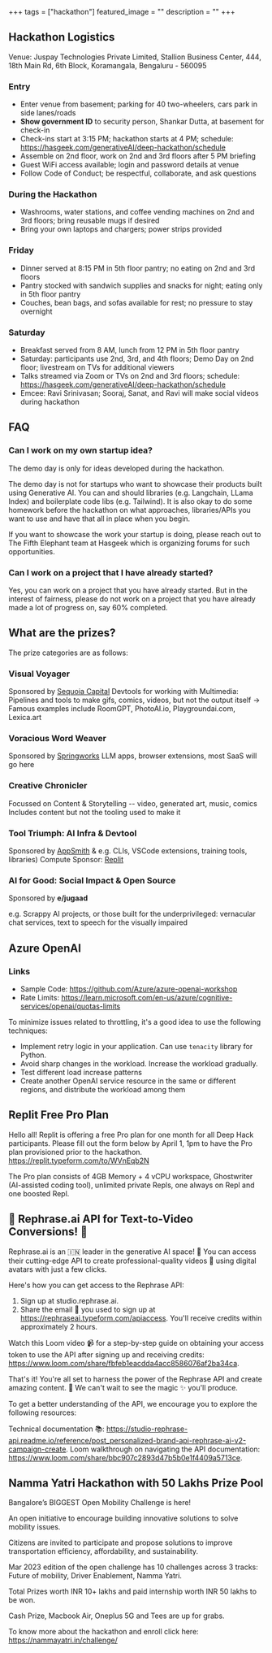 +++
tags = ["hackathon"]
featured_image = ""
description = ""
+++

## Hackathon Logistics

Venue: Juspay Technologies Private Limited, Stallion Business Center, 444, 18th Main Rd, 6th Block, Koramangala, Bengaluru - 560095

### Entry

- Enter venue from basement; parking for 40 two-wheelers, cars park in side lanes/roads
- **Show government ID** to security person, Shankar Dutta, at basement for check-in
- Check-ins start at 3:15 PM; hackathon starts at 4 PM; schedule: https://hasgeek.com/generativeAI/deep-hackathon/schedule
- Assemble on 2nd floor, work on 2nd and 3rd floors after 5 PM briefing
- Guest WiFi access available; login and password details at venue
- Follow Code of Conduct; be respectful, collaborate, and ask questions

### During the Hackathon

- Washrooms, water stations, and coffee vending machines on 2nd and 3rd floors; bring reusable mugs if desired
- Bring your own laptops and chargers; power strips provided

### Friday

- Dinner served at 8:15 PM in 5th floor pantry; no eating on 2nd and 3rd floors
- Pantry stocked with sandwich supplies and snacks for night; eating only in 5th floor pantry
- Couches, bean bags, and sofas available for rest; no pressure to stay overnight

### Saturday

- Breakfast served from 8 AM, lunch from 12 PM in 5th floor pantry
- Saturday: participants use 2nd, 3rd, and 4th floors; Demo Day on 2nd floor; livestream on TVs for additional viewers
- Talks streamed via Zoom or TVs on 2nd and 3rd floors; schedule: https://hasgeek.com/generativeAI/deep-hackathon/schedule
- Emcee: Ravi Srinivasan; Sooraj, Sanat, and Ravi will make social videos during hackathon

## FAQ

### Can I work on my own startup idea?

The demo day is only for ideas developed during the hackathon.

The demo day is not for startups who want to showcase their products built using Generative AI. You can and should libraries (e.g. Langchain, LLama Index) and boilerplate code libs (e.g. Tailwind). It is also okay to do some homework before the hackathon on what approaches, libraries/APIs you want to use and have that all in place when you begin.

If you want to showcase the work your startup is doing, please reach out to The Fifth Elephant team at Hasgeek which is organizing forums for such opportunities.

### Can I work on a project that I have already started?

Yes, you can work on a project that you have already started. But in the interest of fairness, please do not work on a project that you have already made a lot of progress on, say 60% completed.

## What are the prizes?

The prize categories are as follows:

### Visual Voyager

Sponsored by [Sequoia Capital](https://www.sequoiacap.com/india/)
Devtools for working with Multimedia: Pipelines and tools to make gifs, comics, videos, but not the output itself -> Famous examples include RoomGPT, PhotoAI.io, Playgroundai.com, Lexica.art

### Voracious Word Weaver

Sponsored by [Springworks](https://springworks.in)
LLM apps, browser extensions, most SaaS will go here

### Creative Chronicler

Focussed on Content & Storytelling -- video, generated art, music, comics
Includes content but not the tooling used to make it

### Tool Triumph: AI Infra & Devtool

Sponsored by [AppSmith](https://appsmith.com) & e.g. CLIs, VSCode extensions, training tools, libraries)
Compute Sponsor: [Replit](https://replit.com)

### AI for Good: Social Impact & Open Source

Sponsored by **e/jugaad**

e.g. Scrappy AI projects, or those built for the underprivileged: vernacular chat services, text to speech for the visually impaired

## Azure OpenAI

### Links
- Sample Code: https://github.com/Azure/azure-openai-workshop
- Rate Limits: https://learn.microsoft.com/en-us/azure/cognitive-services/openai/quotas-limits

To minimize issues related to throttling, it's a good idea to use the following techniques:
- Implement retry logic in your application. Can use `tenacity` library for Python.
- Avoid sharp changes in the workload. Increase the workload gradually.
- Test different load increase patterns
- Create another OpenAI service resource in the same or different regions, and distribute the workload among them


## Replit Free Pro Plan

Hello all! Replit is offering a free Pro plan for one month for all Deep Hack participants. Please fill out the form below by April 1, 1pm to have the Pro plan provisioned prior to the hackathon. https://replit.typeform.com/to/WVnEqb2N

The Pro plan consists of 4GB Memory + 4 vCPU workspace, Ghostwriter (AI-assisted coding tool), unlimited private Repls, one always on Repl and one boosted Repl.

## 🌟 Rephrase.ai API for Text-to-Video Conversions! 🌟

Rephrase.ai is an 🇮🇳 leader in the generative AI space! 🚀
You can access their cutting-edge API to create professional-quality videos 🎥 using digital avatars with just a few clicks.

Here's how you can get access to the Rephrase API:

1. Sign up at studio.rephrase.ai.
2. Share the email 📧 you used to sign up at https://rephraseai.typeform.com/apiaccess. You'll receive credits within approximately 2 hours.

Watch this Loom video 📹 for a step-by-step guide on obtaining your access token to use the API after signing up and receiving credits: https://www.loom.com/share/fbfeb1eacdda4acc8586076af2ba34ca.

That's it! You're all set to harness the power of the Rephrase API and create amazing content. 🎉 We can't wait to see the magic ✨ you'll produce.

To get a better understanding of the API, we encourage you to explore the following resources:

Technical documentation 📚: https://studio-rephrase-api.readme.io/reference/post_personalized-brand-api-rephrase-ai-v2-campaign-create.
Loom walkthrough on navigating the API documentation: https://www.loom.com/share/bbc907c2893d47b5b0e1f4409a5713ce.

## Namma Yatri Hackathon with 50 Lakhs Prize Pool

Bangalore’s BIGGEST Open Mobility Challenge is here!

An open initiative to encourage building innovative solutions to solve mobility issues.

Citizens are invited to participate and propose solutions to improve transportation efficiency, affordability, and sustainability.

Mar 2023 edition of the open challenge has 10 challenges across 3 tracks: Future of mobility, Driver Enablement, Namma Yatri.

Total Prizes worth INR 10+ lakhs and paid internship worth INR 50 lakhs to be won.

Cash Prize, Macbook Air, Oneplus 5G and Tees are up for grabs.

To know more about the hackathon and enroll click here: https://nammayatri.in/challenge/